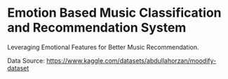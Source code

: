 # Emotion Based Music Classification and Recommendation System
Leveraging Emotional Features for Better Music Recommendation.

Data Source: https://www.kaggle.com/datasets/abdullahorzan/moodify-dataset 

